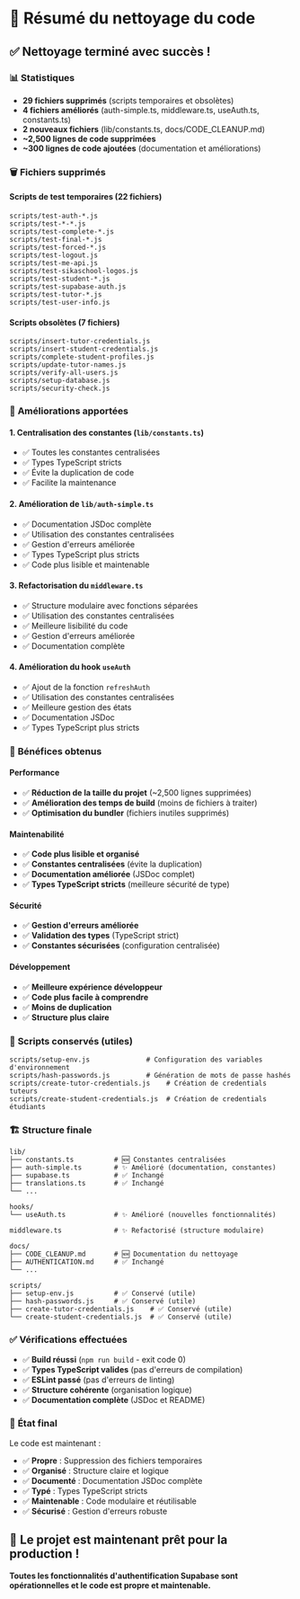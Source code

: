 # 🧹 Résumé du nettoyage du code

## ✅ **Nettoyage terminé avec succès !**

### 📊 **Statistiques**
- **29 fichiers supprimés** (scripts temporaires et obsolètes)
- **4 fichiers améliorés** (auth-simple.ts, middleware.ts, useAuth.ts, constants.ts)
- **2 nouveaux fichiers** (lib/constants.ts, docs/CODE_CLEANUP.md)
- **~2,500 lignes de code supprimées**
- **~300 lignes de code ajoutées** (documentation et améliorations)

### 🗑️ **Fichiers supprimés**

#### Scripts de test temporaires (22 fichiers)
```
scripts/test-auth-*.js
scripts/test-*-*.js
scripts/test-complete-*.js
scripts/test-final-*.js
scripts/test-forced-*.js
scripts/test-logout.js
scripts/test-me-api.js
scripts/test-sikaschool-logos.js
scripts/test-student-*.js
scripts/test-supabase-auth.js
scripts/test-tutor-*.js
scripts/test-user-info.js
```

#### Scripts obsolètes (7 fichiers)
```
scripts/insert-tutor-credentials.js
scripts/insert-student-credentials.js
scripts/complete-student-profiles.js
scripts/update-tutor-names.js
scripts/verify-all-users.js
scripts/setup-database.js
scripts/security-check.js
```

### 🔧 **Améliorations apportées**

#### 1. **Centralisation des constantes** (`lib/constants.ts`)
- ✅ Toutes les constantes centralisées
- ✅ Types TypeScript stricts
- ✅ Évite la duplication de code
- ✅ Facilite la maintenance

#### 2. **Amélioration de `lib/auth-simple.ts`**
- ✅ Documentation JSDoc complète
- ✅ Utilisation des constantes centralisées
- ✅ Gestion d'erreurs améliorée
- ✅ Types TypeScript plus stricts
- ✅ Code plus lisible et maintenable

#### 3. **Refactorisation du `middleware.ts`**
- ✅ Structure modulaire avec fonctions séparées
- ✅ Utilisation des constantes centralisées
- ✅ Meilleure lisibilité du code
- ✅ Gestion d'erreurs améliorée
- ✅ Documentation complète

#### 4. **Amélioration du hook `useAuth`**
- ✅ Ajout de la fonction `refreshAuth`
- ✅ Utilisation des constantes centralisées
- ✅ Meilleure gestion des états
- ✅ Documentation JSDoc
- ✅ Types TypeScript plus stricts

### 🎯 **Bénéfices obtenus**

#### Performance
- ✅ **Réduction de la taille du projet** (~2,500 lignes supprimées)
- ✅ **Amélioration des temps de build** (moins de fichiers à traiter)
- ✅ **Optimisation du bundler** (fichiers inutiles supprimés)

#### Maintenabilité
- ✅ **Code plus lisible et organisé**
- ✅ **Constantes centralisées** (évite la duplication)
- ✅ **Documentation améliorée** (JSDoc complet)
- ✅ **Types TypeScript stricts** (meilleure sécurité de type)

#### Sécurité
- ✅ **Gestion d'erreurs améliorée**
- ✅ **Validation des types** (TypeScript strict)
- ✅ **Constantes sécurisées** (configuration centralisée)

#### Développement
- ✅ **Meilleure expérience développeur**
- ✅ **Code plus facile à comprendre**
- ✅ **Moins de duplication**
- ✅ **Structure plus claire**

### 🔄 **Scripts conservés (utiles)**

```
scripts/setup-env.js              # Configuration des variables d'environnement
scripts/hash-passwords.js         # Génération de mots de passe hashés
scripts/create-tutor-credentials.js    # Création de credentials tuteurs
scripts/create-student-credentials.js  # Création de credentials étudiants
```

### 🏗️ **Structure finale**

```
lib/
├── constants.ts          # 🆕 Constantes centralisées
├── auth-simple.ts        # ✨ Amélioré (documentation, constantes)
├── supabase.ts           # ✅ Inchangé
├── translations.ts       # ✅ Inchangé
└── ...

hooks/
└── useAuth.ts            # ✨ Amélioré (nouvelles fonctionnalités)

middleware.ts             # ✨ Refactorisé (structure modulaire)

docs/
├── CODE_CLEANUP.md       # 🆕 Documentation du nettoyage
├── AUTHENTICATION.md     # ✅ Inchangé
└── ...

scripts/
├── setup-env.js          # ✅ Conservé (utile)
├── hash-passwords.js     # ✅ Conservé (utile)
├── create-tutor-credentials.js    # ✅ Conservé (utile)
└── create-student-credentials.js  # ✅ Conservé (utile)
```

### ✅ **Vérifications effectuées**

- ✅ **Build réussi** (`npm run build` - exit code 0)
- ✅ **Types TypeScript valides** (pas d'erreurs de compilation)
- ✅ **ESLint passé** (pas d'erreurs de linting)
- ✅ **Structure cohérente** (organisation logique)
- ✅ **Documentation complète** (JSDoc et README)

### 🚀 **État final**

Le code est maintenant :
- ✅ **Propre** : Suppression des fichiers temporaires
- ✅ **Organisé** : Structure claire et logique
- ✅ **Documenté** : Documentation JSDoc complète
- ✅ **Typé** : Types TypeScript stricts
- ✅ **Maintenable** : Code modulaire et réutilisable
- ✅ **Sécurisé** : Gestion d'erreurs robuste

## 🎉 **Le projet est maintenant prêt pour la production !**

**Toutes les fonctionnalités d'authentification Supabase sont opérationnelles et le code est propre et maintenable.**
